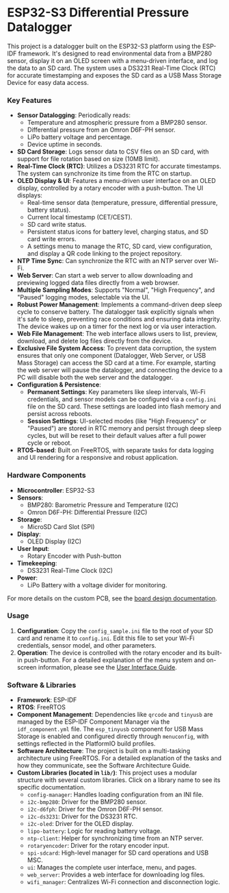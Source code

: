 # ESP32-S3 Differential Pressure Datalogger

This project is a datalogger built on the ESP32-S3 platform using the ESP-IDF framework. It's designed to read environmental data from a BMP280 sensor, display it on an OLED screen with a menu-driven interface, and log the data to an SD card. The system uses a DS3231 Real-Time Clock (RTC) for accurate timestamping and exposes the SD card as a USB Mass Storage Device for easy data access.

### Key Features

*   **Sensor Datalogging**: Periodically reads:
    *   Temperature and atmospheric pressure from a BMP280 sensor.
    *   Differential pressure from an Omron D6F-PH sensor.
    *   LiPo battery voltage and percentage.
    *   Device uptime in seconds.
*   **SD Card Storage**: Logs sensor data to CSV files on an SD card, with support for file rotation based on size (10MB limit).
*   **Real-Time Clock (RTC)**: Utilizes a DS3231 RTC for accurate timestamps. The system can synchronize its time from the RTC on startup.
*   **OLED Display & UI**: Features a menu-driven user interface on an OLED display, controlled by a rotary encoder with a push-button. The UI displays:
    *   Real-time sensor data (temperature, pressure, differential pressure, battery status).
    *   Current local timestamp (CET/CEST).
    *   SD card write status.
    *   Persistent status icons for battery level, charging status, and SD card write errors.
    *   A settings menu to manage the RTC, SD card, view configuration, and display a QR code linking to the project repository.
*   **NTP Time Sync**: Can synchronize the RTC with an NTP server over Wi-Fi.
*   **Web Server**: Can start a web server to allow downloading and previewing logged data files directly from a web browser.
*   **Multiple Sampling Modes**: Supports "Normal", "High Frequency", and "Paused" logging modes, selectable via the UI.
*   **Robust Power Management**: Implements a command-driven deep sleep cycle to conserve battery. The datalogger task explicitly signals when it's safe to sleep, preventing race conditions and ensuring data integrity. The device wakes up on a timer for the next log or via user interaction.
*   **Web File Management**: The web interface allows users to list, preview, download, and delete log files directly from the device.
*   **Exclusive File System Access**: To prevent data corruption, the system ensures that only one component (Datalogger, Web Server, or USB Mass Storage) can access the SD card at a time. For example, starting the web server will pause the datalogger, and connecting the device to a PC will disable both the web server and the datalogger.
*   **Configuration & Persistence**:
    *   **Permanent Settings**: Key parameters like sleep intervals, Wi-Fi credentials, and sensor models can be configured via a `config.ini` file on the SD card. These settings are loaded into flash memory and persist across reboots.
    *   **Session Settings**: UI-selected modes (like "High Frequency" or "Paused") are stored in RTC memory and persist through deep sleep cycles, but will be reset to their default values after a full power cycle or reboot.
*   **RTOS-based**: Built on FreeRTOS, with separate tasks for data logging and UI rendering for a responsive and robust application.

### Hardware Components

*   **Microcontroller**: ESP32-S3
*   **Sensors**:
    *   BMP280: Barometric Pressure and Temperature (I2C)
    *   Omron D6F-PH: Differential Pressure (I2C)
*   **Storage**:
    *   MicroSD Card Slot (SPI)
*   **Display**:
    *   OLED Display (I2C)
*   **User Input**:
    *   Rotary Encoder with Push-button
*   **Timekeeping**:
    *   DS3231 Real-Time Clock (I2C)
*   **Power**:
    *   LiPo Battery with a voltage divider for monitoring.

For more details on the custom PCB, see the [board design documentation](BOARD_DESIGN.md).

### Usage

1.  **Configuration**: Copy the `config_sample.ini` file to the root of your SD card and rename it to `config.ini`. Edit this file to set your Wi-Fi credentials, sensor model, and other parameters.
2.  **Operation**: The device is controlled with the rotary encoder and its built-in push-button. For a detailed explanation of the menu system and on-screen information, please see the [User Interface Guide](UI_GUIDE.md).
### Software & Libraries

*   **Framework**: ESP-IDF
*   **RTOS**: FreeRTOS
*   **Component Management**: Dependencies like `qrcode` and `tinyusb` are managed by the ESP-IDF Component Manager via the `idf_component.yml` file. The `esp_tinyusb` component for USB Mass Storage is enabled and configured directly through `menuconfig`, with settings reflected in the PlatformIO build profiles.
*   **Software Architecture**: The project is built on a multi-tasking architecture using FreeRTOS. For a detailed explanation of the tasks and how they communicate, see the Software Architecture Guide.
*   **Custom Libraries (located in `lib/`)**: This project uses a modular structure with several custom libraries. Click on a library name to see its specific documentation.
    *   `config-manager`: Handles loading configuration from an INI file.
    *   `i2c-bmp280`: Driver for the BMP280 sensor.
    *   `i2c-d6fph`: Driver for the Omron D6F-PH sensor.
    *   `i2c-ds3231`: Driver for the DS3231 RTC.
    *   `i2c-oled`: Driver for the OLED display.
    *   `lipo-battery`: Logic for reading battery voltage.
    *   `ntp-client`: Helper for synchronizing time from an NTP server.
    *   `rotaryencoder`: Driver for the rotary encoder input.
    *   `spi-sdcard`: High-level manager for SD card operations and USB MSC.
    *   `ui`: Manages the complete user interface, menu, and pages.
    *   `web_server`: Provides a web interface for downloading log files.
    *   `wifi_manager`: Centralizes Wi-Fi connection and disconnection logic.

